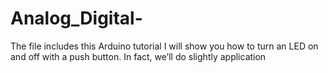 # Analog_Digital-
The file includes this Arduino tutorial I will show you how to turn an LED on  and off with a push button. In fact, we’ll do slightly application 
